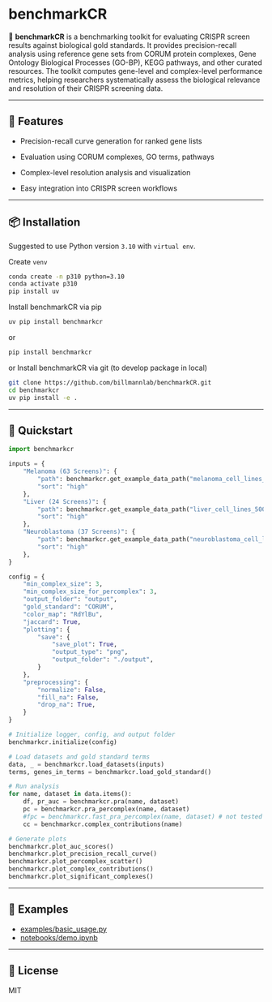 # benchmarkCR

🧬 **benchmarkCR** is a benchmarking toolkit for evaluating CRISPR screen results against biological gold standards. It provides precision-recall analysis using reference gene sets from CORUM protein complexes, Gene Ontology Biological Processes (GO-BP), KEGG pathways, and other curated resources. The toolkit computes gene-level and complex-level performance metrics, helping researchers systematically assess the biological relevance and resolution of their CRISPR screening data.


---

## 🔧 Features

- Precision-recall curve generation for ranked gene lists

- Evaluation using CORUM complexes, GO terms, pathways

- Complex-level resolution analysis and visualization

- Easy integration into CRISPR screen workflows

---

## 📦 Installation

Suggested to use Python version `3.10` with `virtual env`.

Create `venv`

```bash
conda create -n p310 python=3.10
conda activate p310
pip install uv
```

Install benchmarkCR via pip

``` bash
uv pip install benchmarkcr
```

or 

```bash
pip install benchmarkcr
```

or Install benchmarkCR via git (to develop package in local)

```bash
git clone https://github.com/billmannlab/benchmarkCR.git
cd benchmarkcr
uv pip install -e .
```



---

## 🚀 Quickstart

```python
import benchmarkcr

inputs = {
    "Melanoma (63 Screens)": {
        "path": benchmarkcr.get_example_data_path("melanoma_cell_lines_500_genes.csv"), 
        "sort": "high"
    },
    "Liver (24 Screens)": {
        "path": benchmarkcr.get_example_data_path("liver_cell_lines_500_genes.csv"), 
        "sort": "high"
    },
    "Neuroblastoma (37 Screens)": {
        "path": benchmarkcr.get_example_data_path("neuroblastoma_cell_lines_500_genes.csv"), 
        "sort": "high"
    },
}

config = {
    "min_complex_size": 3,
    "min_complex_size_for_percomplex": 3,
    "output_folder": "output",
    "gold_standard": "CORUM",
    "color_map": "RdYlBu",
    "jaccard": True,
    "plotting": {
        "save": {
            "save_plot": True,
            "output_type": "png",
            "output_folder": "./output",
        }
    },
    "preprocessing": {
        "normalize": False,
        "fill_na": False,
        "drop_na": True,
    }
}

# Initialize logger, config, and output folder
benchmarkcr.initialize(config)

# Load datasets and gold standard terms
data, _ = benchmarkcr.load_datasets(inputs)
terms, genes_in_terms = benchmarkcr.load_gold_standard()

# Run analysis
for name, dataset in data.items():
    df, pr_auc = benchmarkcr.pra(name, dataset)
    pc = benchmarkcr.pra_percomplex(name, dataset)
    #fpc = benchmarkcr.fast_pra_percomplex(name, dataset) # not tested yet.
    cc = benchmarkcr.complex_contributions(name)

# Generate plots
benchmarkcr.plot_auc_scores()
benchmarkcr.plot_precision_recall_curve()
benchmarkcr.plot_percomplex_scatter()
benchmarkcr.plot_complex_contributions()
benchmarkcr.plot_significant_complexes()
```

---

## 📂 Examples

- [examples/basic_usage.py](examples/basic_usage.py)
- [notebooks/demo.ipynb](notebooks/demo.ipynb)

---

## 📃 License

MIT

